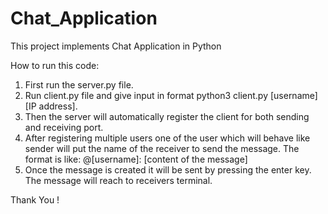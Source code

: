 # Chat_Application
This project implements Chat Application in Python

How to run this code:
1. First run the server.py file.
2. Run client.py file and give input in format python3 client.py [username] [IP address].
3. Then the server will automatically register the client for both sending and receiving port.
4. After registering multiple users one of the user which will behave like sender will put the name of the receiver to send the message. The format is like:                @[username]: [content of the message]
5. Once the message is created it will be sent by pressing the enter key. The message will reach to receivers terminal.

Thank You !
